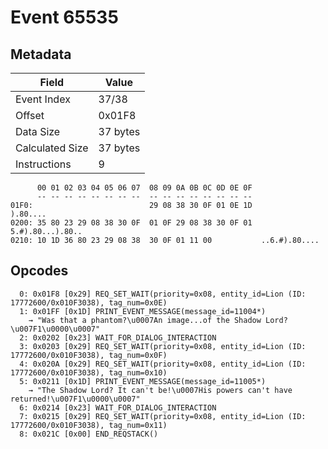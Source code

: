 # Event 65535

## Metadata

| Field           | Value    |
|-----------------|----------|
| Event Index     | 37/38    |
| Offset          | 0x01F8   |
| Data Size       | 37 bytes |
| Calculated Size | 37 bytes |
| Instructions    | 9        |

```
      00 01 02 03 04 05 06 07  08 09 0A 0B 0C 0D 0E 0F
      -- -- -- -- -- -- -- --  -- -- -- -- -- -- -- --
01F0:                          29 08 38 30 0F 01 0E 1D          ).80....
0200: 35 80 23 29 08 38 30 0F  01 0F 29 08 38 30 0F 01  5.#).80...).80..
0210: 10 1D 36 80 23 29 08 38  30 0F 01 11 00           ..6.#).80....   
```

## Opcodes

```
  0: 0x01F8 [0x29] REQ_SET_WAIT(priority=0x08, entity_id=Lion (ID: 17772600/0x010F3038), tag_num=0x0E)
  1: 0x01FF [0x1D] PRINT_EVENT_MESSAGE(message_id=11004*)
    → "Was that a phantom?\u0007An image...of the Shadow Lord?\u007F1\u0000\u0007"
  2: 0x0202 [0x23] WAIT_FOR_DIALOG_INTERACTION
  3: 0x0203 [0x29] REQ_SET_WAIT(priority=0x08, entity_id=Lion (ID: 17772600/0x010F3038), tag_num=0x0F)
  4: 0x020A [0x29] REQ_SET_WAIT(priority=0x08, entity_id=Lion (ID: 17772600/0x010F3038), tag_num=0x10)
  5: 0x0211 [0x1D] PRINT_EVENT_MESSAGE(message_id=11005*)
    → "The Shadow Lord? It can't be!\u0007His powers can't have returned!\u007F1\u0000\u0007"
  6: 0x0214 [0x23] WAIT_FOR_DIALOG_INTERACTION
  7: 0x0215 [0x29] REQ_SET_WAIT(priority=0x08, entity_id=Lion (ID: 17772600/0x010F3038), tag_num=0x11)
  8: 0x021C [0x00] END_REQSTACK()
```

